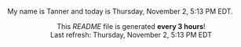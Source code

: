 My name is Tanner and today is Thursday, November 2, 5:13 PM EDT.

<p align="center">This <i>README</i> file is generated <b>every 3 hours</b>!</br>Last refresh: Thursday, November 2, 5:13 PM EDT<br /></p>
